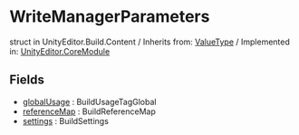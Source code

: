 # WriteManagerParameters
struct in UnityEditor.Build.Content
 / Inherits from: <a href="https://docs.unity3d.com/6000.1/Documentation/ScriptReference/ValueType.html">ValueType</a> / Implemented in: <a href="https://docs.unity3d.com/6000.1/Documentation/ScriptReference/UnityEditor.CoreModule.html">UnityEditor.CoreModule</a>

## Fields
- <a href="https://docs.unity3d.com/6000.1/Documentation/ScriptReference/WriteManagerParameters-globalUsage.html">globalUsage</a> : BuildUsageTagGlobal
- <a href="https://docs.unity3d.com/6000.1/Documentation/ScriptReference/WriteManagerParameters-referenceMap.html">referenceMap</a> : BuildReferenceMap
- <a href="https://docs.unity3d.com/6000.1/Documentation/ScriptReference/WriteManagerParameters-settings.html">settings</a> : BuildSettings
